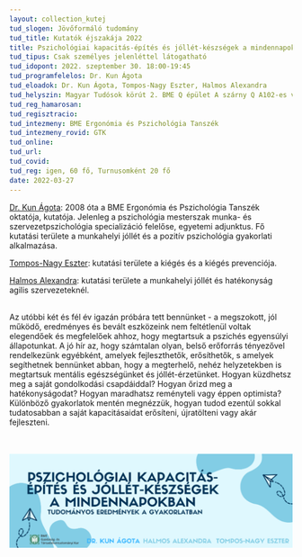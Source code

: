 ```yaml
---
layout: collection_kutej
tud_slogen: Jövőformáló tudomány
tud_title: Kutatók éjszakája 2022
title: Pszichológiai kapacitás-építés és jóllét-készségek a mindennapokban
tud_tipus: Csak személyes jelenléttel látogatható
tud_idopont: 2022. szeptember 30. 18:00-19:45
tud_programfelelos: Dr. Kun Ágota
tud_eloadok: Dr. Kun Ágota, Tompos-Nagy Eszter, Halmos Alexandra
tud_helyszin: Magyar Tudósok körút 2. BME Q épület A szárny Q A102-es vagy 115-ös terem
tud_reg_hamarosan:
tud_regisztracio:
tud_intezmeny: BME Ergonómia és Pszichológia Tanszék
tud_intezmeny_rovid: GTK
tud_online:
tud_url:
tud_covid:
tud_reg: igen, 60 fő, Turnusomként 20 fő
date: 2022-03-27
---
```


<a href="https://www.researchgate.net/profile/Agota-Kun" about:_blank> Dr. Kun Ágota</a>: 2008 óta a BME Ergonómia és Pszichológia Tanszék oktatója, kutatója. Jelenleg a pszichológia mesterszak munka- és szervezetpszichológia specializáció felelőse, egyetemi adjunktus. Fő kutatási területe a munkahelyi jóllét és a pozitív pszichológia gyakorlati alkalmazása.

<a href="https://www.linkedin.com/in/eszter-tompos-nagy-72589067/" about:_blank> Tompos-Nagy Eszter</a>: kutatási területe a kiégés és a kiégés prevenciója.

<a href="https://www.linkedin.com/in/alexandra-halmos-4927b999/" about:_blank> Halmos Alexandra</a>: kutatási területe a munkahelyi jóllét és hatékonyság agilis szervezeteknél.

<br>
Az utóbbi két és fél év igazán próbára tett bennünket - a megszokott, jól működő, eredményes és bevált eszközeink nem feltétlenül voltak elegendőek és megfelelőek ahhoz, hogy megtartsuk a pszichés egyensúlyi állapotunkat. A jó hír az, hogy számtalan olyan, belső erőforrás tényezővel rendelkezünk egyébként, amelyek fejleszthetők, erősíthetők, s amelyek segíthetnek bennünket abban, hogy a megterhelő, nehéz helyzetekben is megtartsuk mentális egészségünket és jóllét-érzetünket. Hogyan küzdhetsz meg a saját gondolkodási csapdáiddal? Hogyan őrizd meg a hatékonyságodat? Hogyan maradhatsz reményteli vagy éppen optimista? Különböző gyakorlatok mentén megnézzük, hogyan tudod ezentúl sokkal tudatosabban a saját kapacitásaidat erősíteni, újratölteni vagy akár fejleszteni.

<br><br>
<img src="images/pszichologiai_kapacitas_epites_es_jollet_keszsegek.png" max-width="500" class="center"> 
